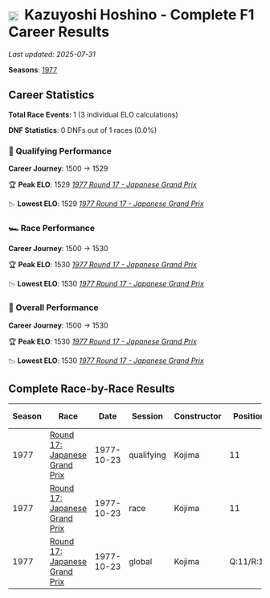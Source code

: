 # <img src="https://upload.wikimedia.org/wikipedia/commons/9/9e/Flag_of_Japan.svg" alt="Japan" width="20" height="auto" style="vertical-align: middle; margin-right: 5px;" onerror="this.outerHTML='🇯🇵'; this.style.marginRight='5px';"/> Kazuyoshi Hoshino - Complete F1 Career Results

*Last updated: 2025-07-31*

**Seasons**: [1977](../seasons/1977-season-report)

## Career Statistics

**Total Race Events**: 1 (3 individual ELO calculations)

**DNF Statistics**: 0 DNFs out of 1 races (0.0%)

### 🏁 Qualifying Performance
**Career Journey**: 1500 → 1529

🏆 **Peak ELO**: 1529
   *[1977 Round 17 - Japanese Grand Prix](../seasons/1977-season-report#round-17-japanese-grand-prix)*

📉 **Lowest ELO**: 1529
   *[1977 Round 17 - Japanese Grand Prix](../seasons/1977-season-report#round-17-japanese-grand-prix)*

### 🏎️ Race Performance
**Career Journey**: 1500 → 1530

🏆 **Peak ELO**: 1530
   *[1977 Round 17 - Japanese Grand Prix](../seasons/1977-season-report#round-17-japanese-grand-prix)*

📉 **Lowest ELO**: 1530
   *[1977 Round 17 - Japanese Grand Prix](../seasons/1977-season-report#round-17-japanese-grand-prix)*

### 🌟 Overall Performance
**Career Journey**: 1500 → 1530

🏆 **Peak ELO**: 1530
   *[1977 Round 17 - Japanese Grand Prix](../seasons/1977-season-report#round-17-japanese-grand-prix)*

📉 **Lowest ELO**: 1530
   *[1977 Round 17 - Japanese Grand Prix](../seasons/1977-season-report#round-17-japanese-grand-prix)*


## Complete Race-by-Race Results

| Season | Race | Date | Session | Constructor | Position | Starting ELO | ELO Change | Final ELO | Teammate |
|--------|------|------|---------|-------------|----------|--------------|------------|-----------|----------|
| 1977 | [Round 17: Japanese Grand Prix](../seasons/1977-season-report#round-17-japanese-grand-prix) | 1977-10-23 | qualifying | Kojima | 11 | 1500 | +29 | 1529 | <img src="https://upload.wikimedia.org/wikipedia/commons/9/9e/Flag_of_Japan.svg" alt="Japan" width="20" height="auto" style="vertical-align: middle; margin-right: 5px;" onerror="this.outerHTML='🇯🇵'; this.style.marginRight='5px';"/> Noritake Takahara |
| 1977 | [Round 17: Japanese Grand Prix](../seasons/1977-season-report#round-17-japanese-grand-prix) | 1977-10-23 | race | Kojima | 11 | 1500 | +30 | 1530 | <img src="https://upload.wikimedia.org/wikipedia/commons/9/9e/Flag_of_Japan.svg" alt="Japan" width="20" height="auto" style="vertical-align: middle; margin-right: 5px;" onerror="this.outerHTML='🇯🇵'; this.style.marginRight='5px';"/> Noritake Takahara |
| 1977 | [Round 17: Japanese Grand Prix](../seasons/1977-season-report#round-17-japanese-grand-prix) | 1977-10-23 | global | Kojima | Q:11/R:11 | 1500 | +30 | 1530 | <img src="https://upload.wikimedia.org/wikipedia/commons/9/9e/Flag_of_Japan.svg" alt="Japan" width="20" height="auto" style="vertical-align: middle; margin-right: 5px;" onerror="this.outerHTML='🇯🇵'; this.style.marginRight='5px';"/> Noritake Takahara |
